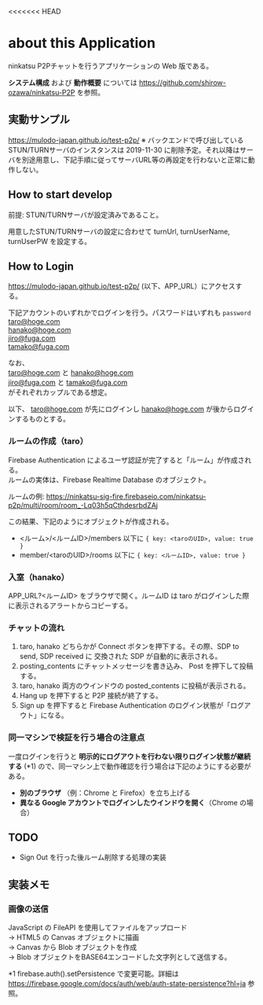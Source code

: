 <<<<<<< HEAD
# about this Application
ninkatsu P2Pチャットを行うアプリケーションの Web 版である。

__システム構成__ および __動作概要__ については https://github.com/shirow-ozawa/ninkatsu-P2P を参照。

## 実動サンプル
https://mulodo-japan.github.io/test-p2p/
※ バックエンドで呼び出している STUN/TURNサーバのインスタンスは 2019-11-30 に削除予定。それ以降はサーバを別途用意し、下記手順に従ってサーバURL等の再設定を行わないと正常に動作しない。

## How to start develop
前提: STUN/TURNサーバが設定済みであること。

用意したSTUN/TURNサーバの設定に合わせて turnUrl, turnUserName, turnUserPW を設定する。

## How to Login
https://mulodo-japan.github.io/test-p2p/ (以下、APP_URL）にアクセスする。

下記アカウントのいずれかでログインを行う。パスワードはいずれも `password`  
taro@hoge.com  
hanako@hoge.com  
jiro@fuga.com  
tamako@fuga.com  

なお、  
taro@hoge.com と hanako@hoge.com  
jiro@fuga.com と tamako@fuga.com  
がそれぞれカップルである想定。

以下、 taro@hoge.com が先にログインし hanako@hoge.com が後からログインするものとする。

### ルームの作成（taro）
Firebase Authentication によるユーザ認証が完了すると「ルーム」が作成される。  
ルームの実体は、Firebase Realtime Database のオブジェクト。  

ルームの例: https://ninkatsu-sig-fire.firebaseio.com/ninkatsu-p2p/multi/room/room_-Lq03h5qCthdesrbdZAj

この結果、下記のようにオブジェクトが作成される。
- <ルーム>/<ルームID>/members 以下に `{ key: <taroのUID>, value: true }`
- member/<taroのUID>/rooms 以下に `{ key: <ルームID>, value: true }`

### 入室（hanako）
APP_URL?<ルームID> をブラウザで開く。ルームID は taro がログインした際に表示されるアラートからコピーする。  

### チャットの流れ
1. taro, hanako どちらかが Connect ボタンを押下する。その際、SDP to send, SDP received に 交換された SDP が自動的に表示される。
1. posting_contents にチャットメッセージを書き込み、 Post を押下して投稿する。
1. taro, hanako 両方のウインドウの posted_contents に投稿が表示される。
1. Hang up を押下すると P2P 接続が終了する。
1. Sign up を押下すると Firebase Authentication のログイン状態が「ログアウト」になる。

### 同一マシンで検証を行う場合の注意点
一度ログインを行うと __明示的にログアウトを行わない限りログイン状態が継続する__ (*1) ので、同一マシン上で動作確認を行う場合は下記のようにする必要がある。
- __別のブラウザ__ （例：Chrome と Firefox）を立ち上げる
- __異なる Google アカウントでログインしたウインドウを開く__（Chrome の場合）

## TODO
* Sign Out を行った後ルーム削除する処理の実装

## 実装メモ
### 画像の送信
JavaScript の FileAPI を使用してファイルをアップロード  
-> HTML5 の Canvas オブジェクトに描画  
-> Canvas から Blob オブジェクトを作成  
-> Blob オブジェクトをBASE64エンコードした文字列として送信する。

*1 firebase.auth().setPersistence で変更可能。詳細は https://firebase.google.com/docs/auth/web/auth-state-persistence?hl=ja 参照。
